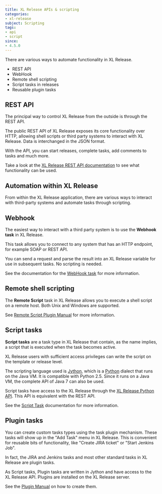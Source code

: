 ```yaml
---
title: XL Release APIs & scripting
categories:
- xl-release
subject: Scripting
tags:
- api
- script
since:
- 4.5.0
---
```


There are various ways to automate functionality in XL Release.

* REST API
* WebHook
* Remote shell scripting 
* Script tasks in releases
* Reusable plugin tasks


## REST API

The principal way to control XL Release from the outside is through the REST API.

The public REST API of XL Release exposes its core functionality over HTTP, allowing shell scripts or third party systems to interact with XL Release. Data is interchanged in the JSON format.

With the API, you can start releases, complete tasks, add comments to tasks and much more.

Take a look at the [XL Release REST API documentation](/xl-release/4.5.x/rest-api/) to see what functionality can be used.


## Automation within XL Release

From within the XL Release application, there are various ways to interact with third-party systems and automate tasks through scripting.

## Webhook

The easiest way to interact with a third party system is to use the **Webhook task** in XL Release.

This task allows you to connect to any system that has an HTTP endpoint, for example SOAP or REST API. 

You can send a request and parse the result into an XL Release variable for use in subsequent tasks. No scripting is needed.

See the documentation for the [WebHook task](/xl-release/4.5.x/reference_manual.html#webhook-task) for more information.  


## Remote shell scripting

The **Remote Script** task in XL Release allows you to execute a shell script on a remote host. Both Unix and Windows are supported.

See [Remote Script Plugin Manual](/xl-release-remotescript-plugin/4.5.x/remoteScriptPluginManual.html) for more information.

## Script tasks

**Script tasks** are a task type in XL Release that contain, as the name implies, a script that is executed when the task becomes active. 

XL Release users with sufficient access privileges can write the script on the template or release level.

The scripting language used is [Jython](http://www.jython.org/), which is a [Python](https://www.python.org/) dialect that runs on the Java VM. It is compatible with Python 2.5. Since it runs on a Java VM, the complete API of Java 7 can also be used.

Script tasks have access to the XL Release through the [XL Release Python API](/jython-docs/#!/xl-release/4.5.x/). This API is equivalent with the REST API.

See the [Script Task](/xl-release/4.5.x/reference_manual.html#script-task) documentation for more information.

## Plugin tasks

You can create custom tasks types using the task plugin mechanism. These tasks will show up in the "Add Task" menu in XL Release. This is convenient for reusable bits of functionality, like "Create JIRA ticket" or "Start Jenkins Job". 

In fact, the JIRA and Jenkins tasks and most other standard tasks in XL Release are plugin tasks.

As Script tasks, Plugin tasks are written in Jython and have access to the XL Release API. Plugins are installed on the XL Release server.

See the [Plugin Manual](/xl-release/4.5.x/plugin_manual.html) on how to create them.

